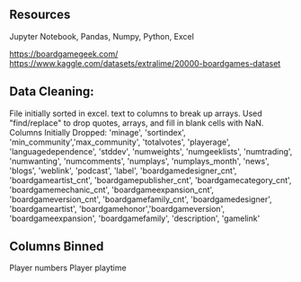 ## Resources
Jupyter Notebook, Pandas, Numpy, Python, Excel

https://boardgamegeek.com/
https://www.kaggle.com/datasets/extralime/20000-boardgames-dataset

## Data Cleaning:
File initially sorted in excel.  text to columns to break up arrays. Used "find/replace" to drop quotes, arrays, and fill in blank cells with NaN.
Columns Initially Dropped:
      'minage', 'sortindex', 'min_community','max_community', 'totalvotes', 'playerage', 'languagedependence',
       'stddev', 'numweights', 'numgeeklists', 'numtrading', 'numwanting', 'numcomments',
       'numplays', 'numplays_month', 'news', 'blogs', 'weblink',
       'podcast', 'label', 'boardgamedesigner_cnt', 'boardgameartist_cnt',
       'boardgamepublisher_cnt', 'boardgamecategory_cnt',
       'boardgamemechanic_cnt', 'boardgameexpansion_cnt',
       'boardgameversion_cnt', 'boardgamefamily_cnt', 'boardgamedesigner',
       'boardgameartist', 'boardgamehonor','boardgameversion', 
       'boardgameexpansion', 'boardgamefamily', 'description', 'gamelink'
       
## Columns Binned
Player numbers
Player playtime
